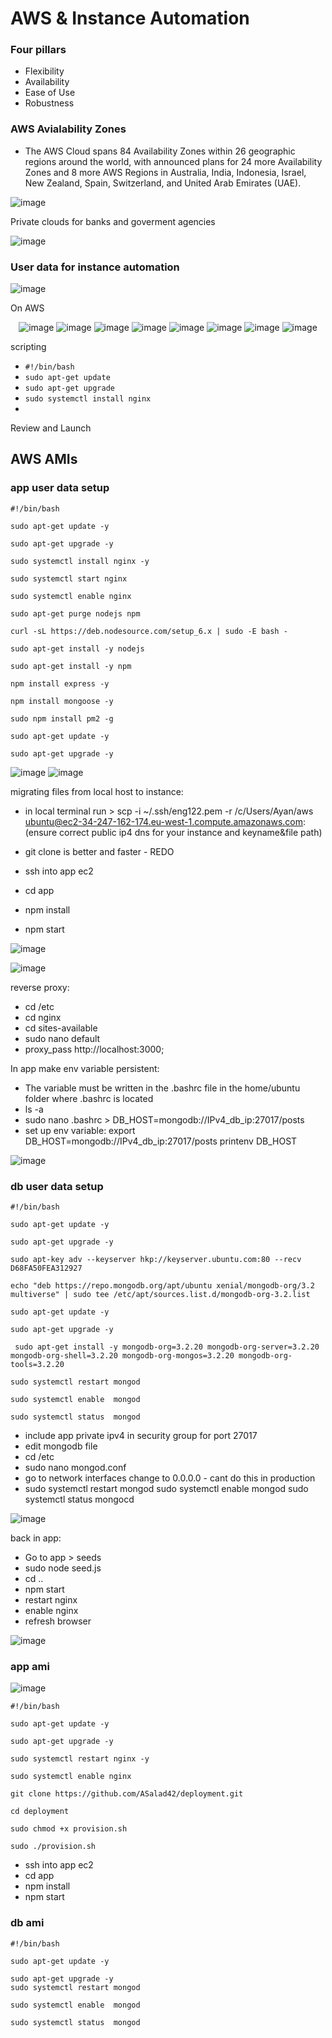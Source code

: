 # AWS & Instance Automation

### Four pillars

- Flexibility 
- Availability 
- Ease of Use 
- Robustness 


### AWS Avialability Zones

- The AWS Cloud spans 84 Availability Zones within 26 geographic regions around the world, with announced plans for 24 more Availability Zones and 8 more AWS Regions in Australia, India, Indonesia, Israel, New Zealand, Spain, Switzerland, and United Arab Emirates (UAE).

![image](https://user-images.githubusercontent.com/104793540/185908679-fa8e3631-13a6-448f-99aa-4dce13441921.png)

Private clouds for banks and goverment agencies 

![image](https://user-images.githubusercontent.com/104793540/185910165-283a7ce2-5ac8-47ab-b510-3899612901b5.png)



### User data for instance automation 

![image](https://user-images.githubusercontent.com/104793540/185909352-1eb1d4e8-332a-4187-a094-495426c99ef6.png)

On AWS

<div align="center">
  
![image](https://user-images.githubusercontent.com/104793540/185448666-63595b2b-530c-439e-bb9a-483115eddc51.png)
![image](https://user-images.githubusercontent.com/104793540/185448828-8e82c3a2-74c3-43cb-9fd4-b314379849a2.png)
![image](https://user-images.githubusercontent.com/104793540/185448957-d5823f02-46a5-47ca-bbb7-8974d16c9f78.png)
![image](https://user-images.githubusercontent.com/104793540/185449268-b5bdbc89-100a-4492-984b-928f77816059.png)
![image](https://user-images.githubusercontent.com/104793540/185449416-5e55df12-27cc-4653-bfd7-ac43e1932491.png)
![image](https://user-images.githubusercontent.com/104793540/185449473-00a7ee80-6b8e-45bf-8927-e225cf9b9d1a.png)
![image](https://user-images.githubusercontent.com/104793540/185449540-1719ba44-196f-43bd-8133-2a125f4855c6.png)
![image](https://user-images.githubusercontent.com/104793540/185449680-eac82c52-9d6b-414d-a116-6f4ad38e186e.png)
 </div>
 
  scripting 
  
 - `#!/bin/bash`
 - `sudo apt-get update`
 - `sudo apt-get upgrade`
 - `sudo systemctl install nginx`
 - 
 Review and Launch 
 
## AWS AMIs
 
### app user data setup

```
#!/bin/bash

sudo apt-get update -y

sudo apt-get upgrade -y

sudo systemctl install nginx -y

sudo systemctl start nginx 

sudo systemctl enable nginx

sudo apt-get purge nodejs npm

curl -sL https://deb.nodesource.com/setup_6.x | sudo -E bash -

sudo apt-get install -y nodejs

sudo apt-get install -y npm

npm install express -y

npm install mongoose -y

sudo npm install pm2 -g

sudo apt-get update -y

sudo apt-get upgrade -y

```

![image](https://user-images.githubusercontent.com/104793540/185957058-d3974c8c-3635-4662-83d9-c49c78a55b92.png)
![image](https://user-images.githubusercontent.com/104793540/185957163-829c610e-9c2e-420f-9616-f7a1ed1764d5.png)

migrating files from local host to instance:
- in local terminal run > scp -i ~/.ssh/eng122.pem -r /c/Users/Ayan/aws ubuntu@ec2-34-247-162-174.eu-west-1.compute.amazonaws.com: (ensure correct public ip4 dns for your instance and keyname&file path) 

- git clone is better and faster - REDO


- ssh into app ec2
- cd app
- npm install
- npm start

![image](https://user-images.githubusercontent.com/104793540/185958290-5b377268-ed10-4159-8e04-4ca7bf605139.png)

![image](https://user-images.githubusercontent.com/104793540/185958201-b392dc2d-b9b9-4f87-a369-54e8a350b8dd.png)

reverse proxy:
- cd /etc
- cd nginx
- cd sites-available
- sudo nano default
- proxy_pass http://localhost:3000;

In app make env variable persistent:
- The variable must be written in the .bashrc file in the home/ubuntu folder where .bashrc is located
- ls -a 
- sudo nano .bashrc > DB_HOST=mongodb://IPv4_db_ip:27017/posts
- set up env variable: export DB_HOST=mongodb://IPv4_db_ip:27017/posts printenv DB_HOST

 ![image](https://user-images.githubusercontent.com/104793540/185964479-1fe23386-1306-4e66-829f-c706993c2af0.png)

### db user data setup

```
#!/bin/bash

sudo apt-get update -y

sudo apt-get upgrade -y

sudo apt-key adv --keyserver hkp://keyserver.ubuntu.com:80 --recv D68FA50FEA312927

echo "deb https://repo.mongodb.org/apt/ubuntu xenial/mongodb-org/3.2 multiverse" | sudo tee /etc/apt/sources.list.d/mongodb-org-3.2.list

sudo apt-get update -y

sudo apt-get upgrade -y

 sudo apt-get install -y mongodb-org=3.2.20 mongodb-org-server=3.2.20 mongodb-org-shell=3.2.20 mongodb-org-mongos=3.2.20 mongodb-org-tools=3.2.20 

sudo systemctl restart mongod

sudo systemctl enable  mongod

sudo systemctl status  mongod
```

- include app private ipv4 in security group for port 27017
- edit mongodb file
- cd /etc
- sudo nano mongod.conf
- go to network interfaces change to 0.0.0.0 - cant do this in production
- sudo systemctl restart mongod sudo systemctl enable mongod sudo systemctl status mongocd

![image](https://user-images.githubusercontent.com/104793540/185965436-cd4ceb13-6e1d-4bc2-b567-55bd4c0cc657.png)

back in app:
- Go to app > seeds
- sudo node seed.js
- cd ..
- npm start 
- restart nginx 
- enable nginx 
- refresh browser

![image](https://user-images.githubusercontent.com/104793540/185966575-53107b71-69f3-4d58-ac35-f02256053637.png)

### app ami 

![image](https://user-images.githubusercontent.com/104793540/186126863-a7cebc3b-99af-4cf7-8783-7702880bc7a5.png)

```
#!/bin/bash

sudo apt-get update -y

sudo apt-get upgrade -y

sudo systemctl restart nginx -y

sudo systemctl enable nginx

git clone https://github.com/ASalad42/deployment.git

cd deployment

sudo chmod +x provision.sh

sudo ./provision.sh

```

- ssh into app ec2
- cd app
- npm install
- npm start

### db ami 

```
#!/bin/bash

sudo apt-get update -y

sudo apt-get upgrade -y
sudo systemctl restart mongod

sudo systemctl enable  mongod

sudo systemctl status  mongod
```
